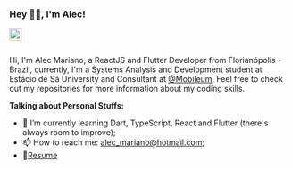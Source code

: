 ### Hey 👋🏽, I'm Alec!

<a href="https://www.linkedin.com/in/alec-mariano-b341ba122/">
  <img align="left" alt="Alec's LinkdeIn" width="22px" src="https://cdn.jsdelivr.net/npm/simple-icons@v3/icons/linkedin.svg" />
</a>
<br />
<br />

Hi, I'm Alec Mariano, a ReactJS and Flutter Developer from Florianópolis - Brazil, currently, I'm a Systems Analysis and Development student at Estácio de Sá University and Consultant at [@Mobileum](https://www.mobileum.com/about/). Feel free to check out my repositories for more information about my coding skills.
  
**Talking about Personal Stuffs:**

- 🌱 I’m currently learning Dart, TypeScript, React and Flutter (there's always room to improve); 
- 📫 How to reach me: alec_mariano@hotmail.com;
- 📝[Resume](https://drive.google.com/file/d/1pW0qpxA6Tl7kUO4VL-mgWd-g-_DCWVFL/view?usp=sharing)
